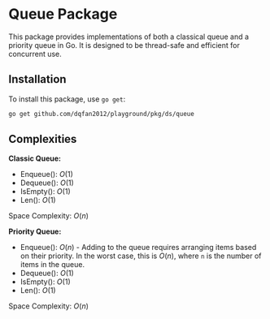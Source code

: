 # Queue Package

This package provides implementations of both a classical queue and a priority queue in Go. It is designed to be thread-safe and efficient for concurrent use.

## Installation

To install this package, use `go get`:

```sh
go get github.com/dqfan2012/playground/pkg/ds/queue
```

## Complexities

**Classic Queue:**

- Enqueue(): $`O(1)`$
- Dequeue(): $`O(1)`$
- IsEmpty(): $`O(1)`$
- Len(): $`O(1)`$

Space Complexity: $`O(n)`$

**Priority Queue:**

- Enqueue(): $`O(n)`$ - Adding to the queue requires arranging items based on their priority. In the worst case, this is $`O(n)`$, where `n` is the number of items in the queue.
- Dequeue(): $`O(1)`$
- IsEmpty(): $`O(1)`$
- Len(): $`O(1)`$

Space Complexity: $`O(n)`$